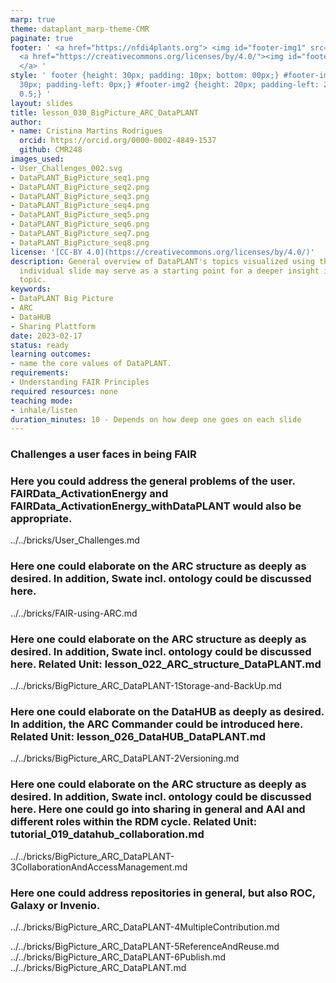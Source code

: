 ```yaml
---
marp: true
theme: dataplant_marp-theme-CMR
paginate: true
footer: ' <a href="https://nfdi4plants.org"> <img id="footer-img1" src="./../../../img/logos/DataPLANT/DataPLANT_logo_square_bg_transparent.svg"></a>
  <a href="https://creativecommons.org/licenses/by/4.0/"><img id="footer-img2" src="./../../../img/logos/CreativeCommons/by.svg">
  </a> '
style: ' footer {height: 30px; padding: 10px; bottom: 00px;} #footer-img1 {height:
  30px; padding-left: 0px;} #footer-img2 {height: 20px; padding-left: 20px; opacity:
  0.5;} '
layout: slides
title: lesson_030_BigPicture_ARC_DataPLANT
author: 
- name: Cristina Martins Rodrigues
  orcid: https://orcid.org/0000-0002-4849-1537
  github: CMR248
images_used:
- User_Challenges_002.svg
- DataPLANT_BigPicture_seq1.png
- DataPLANT_BigPicture_seq2.png
- DataPLANT_BigPicture_seq3.png
- DataPLANT_BigPicture_seq4.png
- DataPLANT_BigPicture_seq5.png
- DataPLANT_BigPicture_seq6.png
- DataPLANT_BigPicture_seq7.png
- DataPLANT_BigPicture_seq8.png
license: '[CC-BY 4.0](https://creativecommons.org/licenses/by/4.0/)'
description: General overview of DataPLANT's topics visualized using the ARC. Each
  individual slide may serve as a starting point for a deeper insight into the respective
  topic.
keywords:
- DataPLANT Big Picture
- ARC
- DataHUB
- Sharing Plattform
date: 2023-02-17
status: ready
learning outcomes:
- name the core values of DataPLANT.
requirements:
- Understanding FAIR Principles
required resources: none
teaching mode:
- inhale/listen
duration_minutes: 10 - Depends on how deep one goes on each slide
---
```


### Challenges a user faces in being FAIR

### Here you could address the general problems of the user. FAIRData_ActivationEnergy and FAIRData_ActivationEnergy_withDataPLANT would also be appropriate.
../../bricks/User_Challenges.md

### Here one could elaborate on the ARC structure as deeply as desired. In addition, Swate incl. ontology could be discussed here.
../../bricks/FAIR-using-ARC.md

### Here one could elaborate on the ARC structure as deeply as desired. In addition, Swate incl. ontology could be discussed here. Related Unit: lesson_022_ARC_structure_DataPLANT.md
../../bricks/BigPicture_ARC_DataPLANT-1Storage-and-BackUp.md

### Here one could elaborate on the DataHUB as deeply as desired. In addition, the ARC Commander could be introduced here. Related Unit: lesson_026_DataHUB_DataPLANT.md
../../bricks/BigPicture_ARC_DataPLANT-2Versioning.md

### Here one could elaborate on the ARC structure as deeply as desired. In addition, Swate incl. ontology could be discussed here. Here one could go into sharing in general and AAI and different roles within the RDM cycle. Related Unit: tutorial_019_datahub_collaboration.md
../../bricks/BigPicture_ARC_DataPLANT-3CollaborationAndAccessManagement.md

### Here one could address repositories in general, but also ROC, Galaxy or Invenio.
../../bricks/BigPicture_ARC_DataPLANT-4MultipleContribution.md

../../bricks/BigPicture_ARC_DataPLANT-5ReferenceAndReuse.md
../../bricks/BigPicture_ARC_DataPLANT-6Publish.md
../../bricks/BigPicture_ARC_DataPLANT.md
